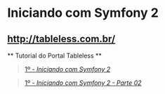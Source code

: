 Iniciando com Symfony 2
=======================

http://tableless.com.br/
-----------------------

** Tutorial do Portal Tableless **

><a href="http://tableless.com.br/iniciando-com-symfony-2/" title="Artigo do projeto" target="_blank">1º -  *Iniciando com Symfony 2*</a>

><a href="http://tableless.com.br/iniciando-com-symfony-2-parte-02/" title="Artigo do projeto" target="_blank">1º -  *Iniciando com Symfony 2 - Parte 02*</a>




